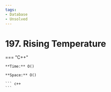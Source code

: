 ```yaml
---
tags:
- Database
- Unsolved
---
```



# 197. Rising Temperature

=== "C++"

    **Time:** O()

    **Space:** O()

    ``` c++
    ```